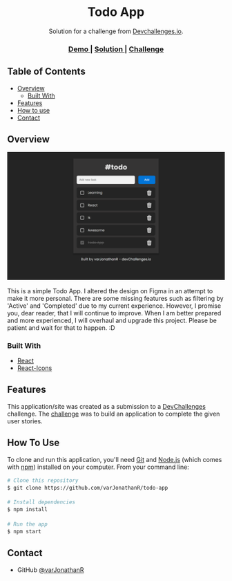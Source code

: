 <!-- Please update value in the {}  -->

<h1 align="center">Todo App</h1>

<div align="center">
   Solution for a challenge from  <a href="http://devchallenges.io" target="_blank">Devchallenges.io</a>.
</div>

<div align="center">
  <h3>
    <a href="https://todo-app-varjonathanr.netlify.app/">
      Demo
    </a>
    <span> | </span>
    <a href="https://devchallenges.io/solutions/KnTtE9wNc1ZmCXbsvG3p">
      Solution
    </a>
    <span> | </span>
    <a href="https://devchallenges.io/challenges/hH6PbOHBdPm6otzw2De5">
      Challenge
    </a>
  </h3>
</div>

<!-- TABLE OF CONTENTS -->

## Table of Contents

- [Overview](#overview)
  - [Built With](#built-with)
- [Features](#features)
- [How to use](#how-to-use)
- [Contact](#contact)

<!-- OVERVIEW -->

## Overview

![screenshot](https://github.com/varJonathanR/todo-app/blob/main/src/assets/todo-app_preview.png)

This is a simple Todo App. I altered the design on Figma in an attempt to make it more personal. There are some missing features such as filtering by 'Active' and 'Completed' due to my current experience. However, I promise you, dear reader, that I will continue to improve. When I am better prepared and more experienced, I will overhaul and upgrade this project. Please be patient and wait for that to happen. :D

### Built With

<!-- This section should list any major frameworks that you built your project using. Here are a few examples.-->

- [React](https://reactjs.org/)
- [React-Icons](https://react-icons.github.io/react-icons/)

## Features

<!-- List the features of your application or follow the template. Don't share the figma file here :) -->

This application/site was created as a submission to a [DevChallenges](https://devchallenges.io/challenges) challenge. The [challenge](https://devchallenges.io/challenges/hH6PbOHBdPm6otzw2De5) was to build an application to complete the given user stories.

## How To Use

<!-- Example: -->

To clone and run this application, you'll need [Git](https://git-scm.com) and [Node.js](https://nodejs.org/en/download/) (which comes with [npm](http://npmjs.com)) installed on your computer. From your command line:

```bash
# Clone this repository
$ git clone https://github.com/varJonathanR/todo-app

# Install dependencies
$ npm install

# Run the app
$ npm start
```

## Contact

- GitHub [@varJonathanR](https://github.com/varJonathanR)
